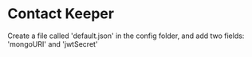 # Contact Keeper

Create a file called 'default.json' in the config folder,
and add two fields: 'mongoURI' and 'jwtSecret'
